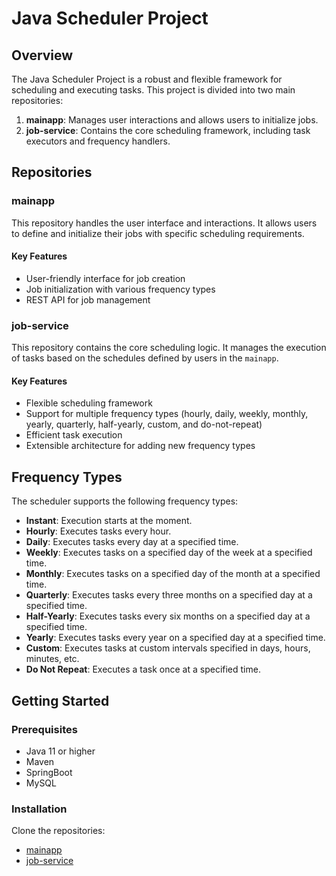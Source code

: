 # Java Scheduler Project

## Overview

The Java Scheduler Project is a robust and flexible framework for scheduling and executing tasks. This project is divided into two main repositories:

1. **mainapp**: Manages user interactions and allows users to initialize jobs.
2. **job-service**: Contains the core scheduling framework, including task executors and frequency handlers.

## Repositories

### mainapp

This repository handles the user interface and interactions. It allows users to define and initialize their jobs with specific scheduling requirements.

#### Key Features
- User-friendly interface for job creation
- Job initialization with various frequency types
- REST API for job management

### job-service

This repository contains the core scheduling logic. It manages the execution of tasks based on the schedules defined by users in the `mainapp`.

#### Key Features
- Flexible scheduling framework
- Support for multiple frequency types (hourly, daily, weekly, monthly, yearly, quarterly, half-yearly, custom, and do-not-repeat)
- Efficient task execution
- Extensible architecture for adding new frequency types

## Frequency Types

The scheduler supports the following frequency types:

- **Instant**: Execution starts at the moment.
- **Hourly**: Executes tasks every hour.
- **Daily**: Executes tasks every day at a specified time.
- **Weekly**: Executes tasks on a specified day of the week at a specified time.
- **Monthly**: Executes tasks on a specified day of the month at a specified time.
- **Quarterly**: Executes tasks every three months on a specified day at a specified time.
- **Half-Yearly**: Executes tasks every six months on a specified day at a specified time.
- **Yearly**: Executes tasks every year on a specified day at a specified time.
- **Custom**: Executes tasks at custom intervals specified in days, hours, minutes, etc.
- **Do Not Repeat**: Executes a task once at a specified time.

## Getting Started

### Prerequisites

- Java 11 or higher
- Maven
- SpringBoot
- MySQL

### Installation

Clone the repositories:
- [mainapp](https://github.com/Manoj-Kannan/mainapp.git)
- [job-service](https://github.com/Manoj-Kannan/job-service.git)
